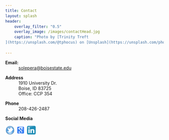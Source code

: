 ```yaml
---
title: Contact
layout: splash
header:
    overlay_filter: "0.5"
    overlay_image: /images/contactHead.jpg
    caption: "Photo by [Trinity Treft
](https://unsplash.com/@tphocus) on [Unsplash](https://unsplash.com/photos/UL9awo4i_4w)"

---
```

<b>Email:</b><br>
<span style="display:inline-block; text-indent :3em;">solepera@boisestate.edu</span><br>

<b>Address</b>
<br>
<span style="display:inline-block; text-indent :3em;">1910 University Dr.</span> <br>
<span style="display:inline-block; text-indent :3em;">Boise, ID 83725 </span><br>
<span style="display:inline-block; text-indent :3em;">Office: CCP 354</span> <br>

<b>Phone</b><br>
<span style="display:inline-block; text-indent :3em;">208-426-2487</span>

<b>Social Media</b>
<span style="display:inline-block; text-indent :3em;">
<div id="soc">
<div class="social_media">
<a href="https://twitter.com/DrCh0le"> <img src="../images/twitter-icon.png" alt="twitter_profile" width="30" height="30"></a>		
<a href="https://scholar.google.com/citations?user=MiACjoYAAAAJ&amp;hl=en"><img src="../images/g_scholar_icon.png" alt="google_scholar_profile" width="30" height="30"></a>
<a href="https://www.linkedin.com/in/maria-soledad-pera-a8593a25/"><img src="../images/linkedin.png" alt="linkedin_profile" width="30" height="30"></a></div>
</span>

